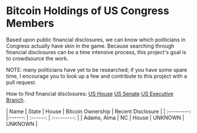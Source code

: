 # Bitcoin Holdings of US Congress Members
Based upon public financial disclosures, we can know which politicians in Congress actually have skin in the game. Because searching through financial disclosures can be a time intensive process, this project's goal is to crowdsource the work.

NOTE: many politicians have yet to be researched; if you have some spare time, I encourage you to look up a few and contribute to this project with a pull request.

How to find financial disclosures: [US House](https://disclosures-clerk.house.gov/PublicDisclosure/FinancialDisclosure) [US Senate](https://efdsearch.senate.gov/search/) [US Executive Branch](https://extapps2.oge.gov/201/Presiden.nsf).

| Name        | State  | House | Bitcoin Ownership | Recent Disclosure |
| :---------: |:------: | :------: | :---------: |
| Adams, Alma | NC | House | UNKNOWN | UNKNOWN |
